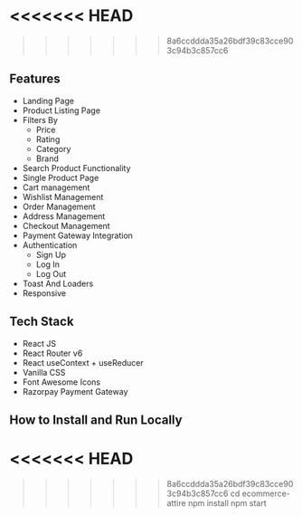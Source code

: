 <<<<<<< HEAD
=======


>>>>>>> 8a6ccddda35a26bdf39c83cce903c94b3c857cc6

## Features
* Landing Page
* Product Listing Page
* Filters By 
    * Price
    * Rating
    * Category
    * Brand
* Search Product Functionality
* Single Product Page
* Cart management
* Wishlist Management
* Order Management
* Address Management
* Checkout Management 
* Payment Gateway Integration
* Authentication
    * Sign Up
    * Log In
    * Log Out
* Toast And Loaders
* Responsive

## Tech Stack
* React JS
* React Router v6
* React useContext + useReducer
* Vanilla CSS
* Font Awesome Icons
* Razorpay Payment Gateway

## How to Install and Run Locally
<<<<<<< HEAD
=======

>>>>>>> 8a6ccddda35a26bdf39c83cce903c94b3c857cc6
cd ecommerce-attire
npm install
npm start
```
